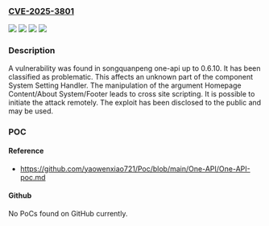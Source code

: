 ### [CVE-2025-3801](https://cve.mitre.org/cgi-bin/cvename.cgi?name=CVE-2025-3801)
![](https://img.shields.io/static/v1?label=Product&message=one-api&color=blue)
![](https://img.shields.io/static/v1?label=Version&message=%3D%200.6.0%20&color=brighgreen)
![](https://img.shields.io/static/v1?label=Vulnerability&message=Code%20Injection&color=brighgreen)
![](https://img.shields.io/static/v1?label=Vulnerability&message=Cross%20Site%20Scripting&color=brighgreen)

### Description

A vulnerability was found in songquanpeng one-api up to 0.6.10. It has been classified as problematic. This affects an unknown part of the component System Setting Handler. The manipulation of the argument Homepage Content/About System/Footer leads to cross site scripting. It is possible to initiate the attack remotely. The exploit has been disclosed to the public and may be used.

### POC

#### Reference
- https://github.com/yaowenxiao721/Poc/blob/main/One-API/One-API-poc.md

#### Github
No PoCs found on GitHub currently.

